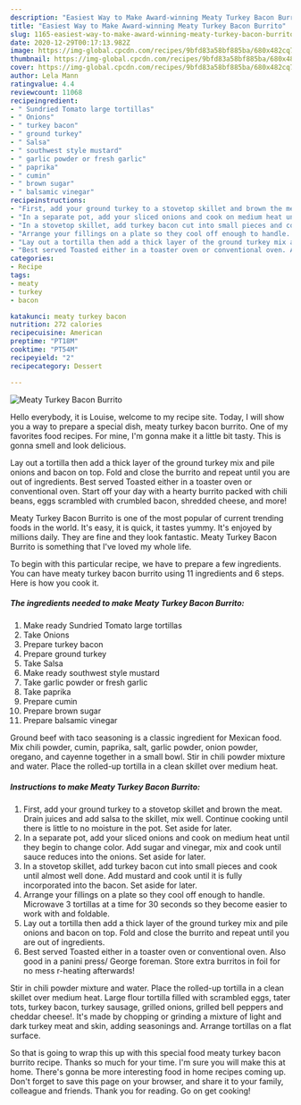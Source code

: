 ```yaml
---
description: "Easiest Way to Make Award-winning Meaty Turkey Bacon Burrito"
title: "Easiest Way to Make Award-winning Meaty Turkey Bacon Burrito"
slug: 1165-easiest-way-to-make-award-winning-meaty-turkey-bacon-burrito
date: 2020-12-29T00:17:13.982Z
image: https://img-global.cpcdn.com/recipes/9bfd83a58bf885ba/680x482cq70/meaty-turkey-bacon-burrito-recipe-main-photo.jpg
thumbnail: https://img-global.cpcdn.com/recipes/9bfd83a58bf885ba/680x482cq70/meaty-turkey-bacon-burrito-recipe-main-photo.jpg
cover: https://img-global.cpcdn.com/recipes/9bfd83a58bf885ba/680x482cq70/meaty-turkey-bacon-burrito-recipe-main-photo.jpg
author: Lela Mann
ratingvalue: 4.4
reviewcount: 11068
recipeingredient:
- " Sundried Tomato large tortillas"
- " Onions"
- " turkey bacon"
- " ground turkey"
- " Salsa"
- " southwest style mustard"
- " garlic powder or fresh garlic"
- " paprika"
- " cumin"
- " brown sugar"
- " balsamic vinegar"
recipeinstructions:
- "First, add your ground turkey to a stovetop skillet and brown the meat. Drain juices and add salsa to the skillet, mix well. Continue cooking until there is little to no moisture in the pot. Set aside for later."
- "In a separate pot, add your sliced onions and cook on medium heat until they begin to change color. Add sugar and vinegar, mix and cook until sauce reduces into the onions. Set aside for later."
- "In a stovetop skillet, add turkey bacon cut into small pieces and cook until almost well done. Add mustard and cook until it is fully incorporated into the bacon. Set aside for later."
- "Arrange your fillings on a plate so they cool off enough to handle. Microwave 3 tortillas at a time for 30 seconds so they become easier to work with and foldable."
- "Lay out a tortilla then add a thick layer of the ground turkey mix and pile onions and bacon on top. Fold and close the burrito and repeat until you are out of ingredients."
- "Best served Toasted either in a toaster oven or conventional oven. Also good in a panini press/ George foreman. Store extra burritos in foil for no mess r-heating afterwards!"
categories:
- Recipe
tags:
- meaty
- turkey
- bacon

katakunci: meaty turkey bacon 
nutrition: 272 calories
recipecuisine: American
preptime: "PT18M"
cooktime: "PT54M"
recipeyield: "2"
recipecategory: Dessert

---
```



![Meaty Turkey Bacon Burrito](https://img-global.cpcdn.com/recipes/9bfd83a58bf885ba/680x482cq70/meaty-turkey-bacon-burrito-recipe-main-photo.jpg)

Hello everybody, it is Louise, welcome to my recipe site. Today, I will show you a way to prepare a special dish, meaty turkey bacon burrito. One of my favorites food recipes. For mine, I'm gonna make it a little bit tasty. This is gonna smell and look delicious.

Lay out a tortilla then add a thick layer of the ground turkey mix and pile onions and bacon on top. Fold and close the burrito and repeat until you are out of ingredients. Best served Toasted either in a toaster oven or conventional oven. Start off your day with a hearty burrito packed with chili beans, eggs scrambled with crumbled bacon, shredded cheese, and more!

Meaty Turkey Bacon Burrito is one of the most popular of current trending foods in the world. It's easy, it is quick, it tastes yummy. It's enjoyed by millions daily. They are fine and they look fantastic. Meaty Turkey Bacon Burrito is something that I've loved my whole life.


To begin with this particular recipe, we have to prepare a few ingredients. You can have meaty turkey bacon burrito using 11 ingredients and 6 steps. Here is how you cook it.

<!--inarticleads1-->

##### The ingredients needed to make Meaty Turkey Bacon Burrito:

1. Make ready  Sundried Tomato large tortillas
1. Take  Onions
1. Prepare  turkey bacon
1. Prepare  ground turkey
1. Take  Salsa
1. Make ready  southwest style mustard
1. Take  garlic powder or fresh garlic
1. Take  paprika
1. Prepare  cumin
1. Prepare  brown sugar
1. Prepare  balsamic vinegar


Ground beef with taco seasoning is a classic ingredient for Mexican food. Mix chili powder, cumin, paprika, salt, garlic powder, onion powder, oregano, and cayenne together in a small bowl. Stir in chili powder mixture and water. Place the rolled-up tortilla in a clean skillet over medium heat. 

<!--inarticleads2-->

##### Instructions to make Meaty Turkey Bacon Burrito:

1. First, add your ground turkey to a stovetop skillet and brown the meat. Drain juices and add salsa to the skillet, mix well. Continue cooking until there is little to no moisture in the pot. Set aside for later.
1. In a separate pot, add your sliced onions and cook on medium heat until they begin to change color. Add sugar and vinegar, mix and cook until sauce reduces into the onions. Set aside for later.
1. In a stovetop skillet, add turkey bacon cut into small pieces and cook until almost well done. Add mustard and cook until it is fully incorporated into the bacon. Set aside for later.
1. Arrange your fillings on a plate so they cool off enough to handle. Microwave 3 tortillas at a time for 30 seconds so they become easier to work with and foldable.
1. Lay out a tortilla then add a thick layer of the ground turkey mix and pile onions and bacon on top. Fold and close the burrito and repeat until you are out of ingredients.
1. Best served Toasted either in a toaster oven or conventional oven. Also good in a panini press/ George foreman. Store extra burritos in foil for no mess r-heating afterwards!


Stir in chili powder mixture and water. Place the rolled-up tortilla in a clean skillet over medium heat. Large flour tortilla filled with scrambled eggs, tater tots, turkey bacon, turkey sausage, grilled onions, grilled bell peppers and cheddar cheese!. It&#39;s made by chopping or grinding a mixture of light and dark turkey meat and skin, adding seasonings and. Arrange tortillas on a flat surface. 

So that is going to wrap this up with this special food meaty turkey bacon burrito recipe. Thanks so much for your time. I'm sure you will make this at home. There's gonna be more interesting food in home recipes coming up. Don't forget to save this page on your browser, and share it to your family, colleague and friends. Thank you for reading. Go on get cooking!
